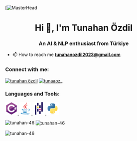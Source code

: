 [![MasterHead](https://webmasto.com/wp-content/uploads/2023/11/yapay-zeka-cizim-programlari.jpg)
<h1 align="center">Hi 👋, I'm Tunahan Özdil</h1>
<h3 align="center">An AI & NLP enthusiast from Türkiye</h3>

- 📫 How to reach me **tunahanozdil2023@gmail.com**

<h3 align="left">Connect with me:</h3>
<p align="left">
<a href="https://linkedin.com/in/tunahan özdil" target="blank"><img align="center" src="https://raw.githubusercontent.com/rahuldkjain/github-profile-readme-generator/master/src/images/icons/Social/linked-in-alt.svg" alt="tunahan özdil" height="30" width="40" /></a>
<a href="https://instagram.com/tunaaoz_" target="blank"><img align="center" src="https://raw.githubusercontent.com/rahuldkjain/github-profile-readme-generator/master/src/images/icons/Social/instagram.svg" alt="tunaaoz_" height="30" width="40" /></a>
</p>

<h3 align="left">Languages and Tools:</h3>
<p align="left"> <a href="https://www.w3schools.com/cs/" target="_blank" rel="noreferrer"> <img src="https://raw.githubusercontent.com/devicons/devicon/master/icons/csharp/csharp-original.svg" alt="csharp" width="40" height="40"/> </a> <a href="https://www.java.com" target="_blank" rel="noreferrer"> <img src="https://raw.githubusercontent.com/devicons/devicon/master/icons/java/java-original.svg" alt="java" width="40" height="40"/> </a> <a href="https://pandas.pydata.org/" target="_blank" rel="noreferrer"> <img src="https://raw.githubusercontent.com/devicons/devicon/2ae2a900d2f041da66e950e4d48052658d850630/icons/pandas/pandas-original.svg" alt="pandas" width="40" height="40"/> </a> <a href="https://www.python.org" target="_blank" rel="noreferrer"> <img src="https://raw.githubusercontent.com/devicons/devicon/master/icons/python/python-original.svg" alt="python" width="40" height="40"/> </a> </p>

<p><img align="left" src="https://github-readme-stats.vercel.app/api/top-langs?username=tunahan-46&show_icons=true&locale=en&layout=compact" alt="tunahan-46" /></p>

<p>&nbsp;<img align="center" src="https://github-readme-stats.vercel.app/api?username=tunahan-46&show_icons=true&locale=en" alt="tunahan-46" /></p>

<p><img align="center" src="https://github-readme-streak-stats.herokuapp.com/?user=tunahan-46&" alt="tunahan-46" /></p>
